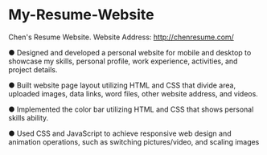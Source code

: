 # My-Resume-Website
Chen's Resume Website.  Website Address: http://chenresume.com/ 

● Designed and developed a personal website for mobile and desktop to showcase my skills, personal profile, work experience, activities, and project details. 

● Built website page layout utilizing HTML and CSS that divide area, uploaded images, data links, word files, other website address, and videos. 

● Implemented the color bar utilizing HTML and CSS that shows personal skills ability. 

● Used CSS and JavaScript to achieve responsive web design and animation operations, such as switching pictures/video, and scaling images
